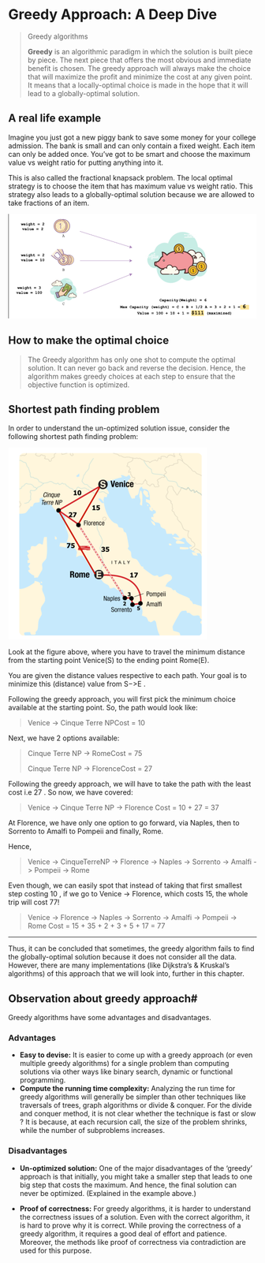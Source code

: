 # Greedy Approach: A Deep Dive


> Greedy algorithms
> 
> **Greedy** is an algorithmic paradigm in which the solution is built piece by piece. 
> The next piece that offers the most obvious and immediate benefit is chosen. 
> The greedy approach will always make the choice that will maximize the profit and minimize the cost at any given point. 
> It means that a locally-optimal choice is made in the hope that it will lead to a globally-optimal solution.


## A real life example

Imagine you just got a new piggy bank to save some money for your college admission. 
The bank is small and can only contain a fixed weight. 
Each item can only be added once. 
You’ve got to be smart and choose the maximum value vs weight ratio for putting anything into it.

This is also called the fractional knapsack problem. 
The local optimal strategy is to choose the item that has maximum value vs weight ratio. 
This strategy also leads to a globally-optimal solution because we are allowed to take fractions of an item.

![img.png](img.png)


## How to make the optimal choice

> The Greedy algorithm has only one shot to compute the optimal solution. It can never go back and reverse the decision. Hence, the algorithm makes greedy choices at each step to ensure that the objective function is 
optimized.

## Shortest path finding problem

In order to understand the un-optimized solution issue, consider the following shortest path finding problem:

![img_1.png](img_1.png)


Look at the figure above, where you have to travel the minimum distance from the starting point Venice(S) to the ending point Rome(E).

You are given the distance values respective to each path. Your goal is to minimize this (distance) value from S−>E .

Following the greedy approach, you will first pick the minimum choice available at the starting point. So, the path would look like:


> Venice -> Cinque Terre NPCost = 10

Next, we have 2 options available:

> Cinque Terre NP -> RomeCost = 75
> 
> Cinque Terre NP -> FlorenceCost = 27


Following the greedy approach, we will have to take the path with the least cost i.e 27
. So now, we have covered:

> Venice -> Cinque Terre NP -> Florence Cost = 10 + 27 = 37

At Florence, we have only one option to go forward, via Naples, then to Sorrento to Amalfi to Pompeii and finally, Rome.

Hence,

> Venice -> CinqueTerreNP -> Florence -> Naples -> Sorrento -> Amalfi -> 
> Pompeii -> Rome



Even though, we can easily spot that instead of taking that first smallest step costing 10 , if we go to Venice -> Florence, which costs 
15, the whole trip will cost 77!


> Venice -> Florence -> Naples -> Sorrento -> Amalfi -> Pompeii -> Rome
> Cost = 15 + 35 + 2 + 3 + 5 + 17 = 77

---

Thus, it can be concluded that sometimes, the greedy algorithm fails to find the globally-optimal solution because it does not consider all the data. However, there are many implementations (like Dijkstra’s & Kruskal’s algorithms) of this approach that we will look into, further in this chapter.


## Observation about greedy approach#
Greedy algorithms have some advantages and disadvantages.

### Advantages
* **Easy to devise:** It is easier to come up with a greedy approach (or even multiple greedy algorithms) for a single problem than computing solutions via other ways like binary search, dynamic or functional programming.
* **Compute the running time complexity:** Analyzing the run time for greedy algorithms will generally be simpler than other techniques like traversals of trees, graph algorithms or divide & conquer. For the divide and conquer method, it is not clear whether the technique is fast
 or slow ? It is because, at each recursion call, the size of the problem shrinks, while the number of subproblems increases.

### Disadvantages
* **Un-optimized solution:** One of the major disadvantages of the ‘greedy’ approach is that initially, you might take a smaller step that leads to one big step that costs the maximum. And hence, the final solution can never be optimized. (Explained in the example above.)

* **Proof of correctness:** For greedy algorithms, it is harder to understand the correctness issues of a solution. Even with the correct algorithm, it is hard to prove why it is correct. While proving the correctness of a greedy algorithm, it requires a good deal of effort and patience. Moreover, the methods like proof of correctness via contradiction are used for this purpose.

